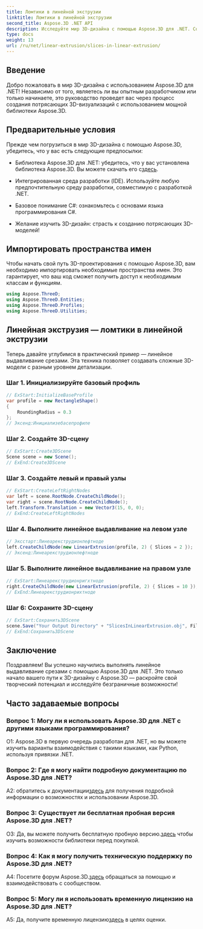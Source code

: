 ```yaml
---
title: Ломтики в линейной экструзии
linktitle: Ломтики в линейной экструзии
second_title: Aspose.3D .NET API
description: Исследуйте мир 3D-дизайна с помощью Aspose.3D для .NET. Создавайте потрясающие модели, используя наше руководство по линейной экструзии.
type: docs
weight: 13
url: /ru/net/linear-extrusion/slices-in-linear-extrusion/
---
```

## Введение

Добро пожаловать в мир 3D-дизайна с использованием Aspose.3D для .NET! Независимо от того, являетесь ли вы опытным разработчиком или только начинаете, это руководство проведет вас через процесс создания потрясающих 3D-визуализаций с использованием мощной библиотеки Aspose.3D.

## Предварительные условия

Прежде чем погрузиться в мир 3D-дизайна с помощью Aspose.3D, убедитесь, что у вас есть следующие предпосылки:

-  Библиотека Aspose.3D для .NET: убедитесь, что у вас установлена библиотека Aspose.3D. Вы можете скачать его с[здесь](https://releases.aspose.com/3d/net/).

- Интегрированная среда разработки (IDE). Используйте любую предпочтительную среду разработки, совместимую с разработкой .NET.

- Базовое понимание C#: ознакомьтесь с основами языка программирования C#.

- Желание изучить 3D-дизайн: страсть к созданию потрясающих 3D-моделей!

## Импортировать пространства имен

Чтобы начать свой путь 3D-проектирования с помощью Aspose.3D, вам необходимо импортировать необходимые пространства имен. Это гарантирует, что ваш код сможет получить доступ к необходимым классам и функциям.

```csharp
using Aspose.ThreeD;
using Aspose.ThreeD.Entities;
using Aspose.ThreeD.Profiles;
using Aspose.ThreeD.Utilities;
```

## Линейная экструзия — ломтики в линейной экструзии

Теперь давайте углубимся в практический пример — линейное выдавливание срезами. Эта техника позволяет создавать сложные 3D-модели с разным уровнем детализации.

### Шаг 1. Инициализируйте базовый профиль

```csharp
// ExStart:InitializeBaseProfile
var profile = new RectangleShape()
{
    RoundingRadius = 0.3
};
// Эксенд:Инициализебасепрофиле
```

### Шаг 2. Создайте 3D-сцену

```csharp
// ExStart:Create3DScene
Scene scene = new Scene();
// ExEnd:Create3DScene
```

### Шаг 3. Создайте левый и правый узлы

```csharp
// ExStart:CreateLeftRightNodes
var left = scene.RootNode.CreateChildNode();
var right = scene.RootNode.CreateChildNode();
left.Transform.Translation = new Vector3(15, 0, 0);
// ExEnd:CreateLeftRightNodes
```

### Шаг 4. Выполните линейное выдавливание на левом узле

```csharp
// Эксстарт:Линеарекструдионлефтноде
left.CreateChildNode(new LinearExtrusion(profile, 2) { Slices = 2 });
// Эксенд:Линеарекструдионлефтноде
```

### Шаг 5. Выполните линейное выдавливание на правом узле

```csharp
// ExStart:Линеарекструдионригхтноде
right.CreateChildNode(new LinearExtrusion(profile, 2) { Slices = 10 });
// ExEnd:Линеарекструдионрихтноде
```

### Шаг 6: Сохраните 3D-сцену

```csharp
// ExStart:Сохранить3DScene
scene.Save("Your Output Directory" + "SlicesInLinearExtrusion.obj", FileFormat.WavefrontOBJ);
// ExEnd:Сохранить3DScene
```

## Заключение

Поздравляем! Вы успешно научились выполнять линейное выдавливание срезами с помощью Aspose.3D для .NET. Это только начало вашего пути к 3D-дизайну с Aspose.3D — раскройте свой творческий потенциал и исследуйте безграничные возможности!

## Часто задаваемые вопросы

### Вопрос 1: Могу ли я использовать Aspose.3D для .NET с другими языками программирования?

О1: Aspose.3D в первую очередь разработан для .NET, но вы можете изучить варианты взаимодействия с такими языками, как Python, используя привязки .NET.

### Вопрос 2: Где я могу найти подробную документацию по Aspose.3D для .NET?

 A2: обратитесь к документации[здесь](https://reference.aspose.com/3d/net/) для получения подробной информации о возможностях и использовании Aspose.3D.

### Вопрос 3: Существует ли бесплатная пробная версия Aspose.3D для .NET?

 О3: Да, вы можете получить бесплатную пробную версию.[здесь](https://releases.aspose.com/) чтобы изучить возможности библиотеки перед покупкой.

### Вопрос 4: Как я могу получить техническую поддержку по Aspose.3D для .NET?

 A4: Посетите форум Aspose.3D.[здесь](https://forum.aspose.com/c/3d/18) обращаться за помощью и взаимодействовать с сообществом.

### Вопрос 5: Могу ли я использовать временную лицензию на Aspose.3D для .NET?

 A5: Да, получите временную лицензию[здесь](https://purchase.aspose.com/temporary-license/) в целях оценки.